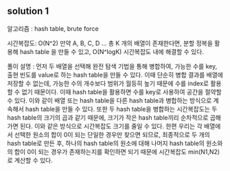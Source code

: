 ## solution 1

알고리즘 : hash table, brute force

시간복잡도: O(N^2)
만약 A, B, C, D ... 총 K 개의 배열이 존재한다면, 분할 정복을 활용해 hash table 을 만들 수 있고, O(N^logK) 시간복잡도 내에 해결할 수 있다.

풀이 설명 :
먼저 두 배열을 선택해 완전 탐색 기법을 통해 병합하여, 가능한 수를 key, 출현 빈도를 value로 하는 hash table을 만들 수 있다.
이때 단순히 병합 결과를 배열에 저장할 수 없는데, 가능한 수의 개수보다 범위가 월등히 높기 때문에 수를 index로 활용할 수 없기 때문이다. 이때 hash table을 활용하면 수를 key로 사용하여 공간을 절약할 수 있다.
이와 같이 배열 또는 hash table을 다른 hash table과 병합하는 방식으로 계속해서 hash table을 만들 수 있다.
또한 두 hash table을 병합하는 시간복잡도는 두 hash table의 크기의 곱과 같기 때문에, 크기가 작은 hash table끼리 순차적으로 곱해가면 된다. 이와 같은 방식으로 시간복잡도 크기를 줄일 수 있다.
한편 우리는 각 배열에서 선택한 원소의 합이 0이 되는 단일한 경우만 찾으면 되므로, 최종적으로 두 개의 hash table로 만든 후, 하나의 hash table의 원소에 대해 나머지 hash table의 원소와의 합이 0이 되는 경우가 존재하는지를 확인하면 되기 때문에 시간복잡도 min(N1,N2)로 계산할 수 있다.



